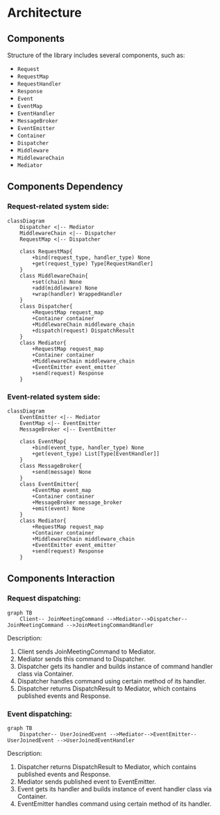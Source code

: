 # Architecture

## Components

Structure of the library includes several components, such as:

- `Request`
- `RequestMap`
- `RequestHandler`
- `Response`
- `Event`
- `EventMap`
- `EventHandler`
- `MessageBroker`
- `EventEmitter`
- `Container`
- `Dispatcher`
- `Middleware`
- `MiddlewareChain`
- `Mediator`

## Components Dependency

### Request-related system side:

```mermaid
classDiagram
    Dispatcher <|-- Mediator
    MiddlewareChain <|-- Dispatcher
    RequestMap <|-- Dispatcher

    class RequestMap{
        +bind(request_type, handler_type) None
        +get(request_type) Type[RequestHandler]
    }
    class MiddlewareChain{
        +set(chain) None
        +add(middleware) None
        +wrap(handler) WrappedHandler
    }
    class Dispatcher{
        +RequestMap request_map
        +Container container
        +MiddlewareChain middleware_chain
        +dispatch(request) DispatchResult
    }
    class Mediator{
        +RequestMap request_map
        +Container container
        +MiddlewareChain middleware_chain
        +EventEmitter event_emitter
        +send(request) Response
    }
```

### Event-related system side:

```mermaid
classDiagram
    EventEmitter <|-- Mediator
    EventMap <|-- EventEmitter
    MessageBroker <|-- EventEmitter

    class EventMap{
        +bind(event_type, handler_type) None
        +get(event_type) List[Type[EventHandler]]
    }
    class MessageBroker{
        +send(message) None
    }
    class EventEmitter{
        +EventMap event_map
        +Container container
        +MessageBroker message_broker
        +emit(event) None
    }
    class Mediator{
        +RequestMap request_map
        +Container container
        +MiddlewareChain middleware_chain
        +EventEmitter event_emitter
        +send(request) Response
    }
```

## Components Interaction

### Request dispatching:

```mermaid
graph TB
    Client-- JoinMeetingCommand -->Mediator-->Dispatcher-- JoinMeetingCommand -->JoinMeetingCommandHandler
```

Description:

1. Client sends JoinMeetingCommand to Mediator.
2. Mediator sends this command to Dispatcher.
3. Dispatcher gets its handler and builds instance of command handler class via Container.
4. Dispatcher handles command using certain method of its handler.
5. Dispatcher returns DispatchResult to Mediator, which contains published events and Response.

### Event dispatching:

```mermaid
graph TB
    Dispatcher-- UserJoinedEvent -->Mediator-->EventEmitter-- UserJoinedEvent -->UserJoinedEventHandler
```

Description:

1. Dispatcher returns DispatchResult to Mediator, which contains published events and Response.
2. Mediator sends published event to EventEmitter.
3. Event gets its handler and builds instance of event handler class via Container.
4. EventEmitter handles command using certain method of its handler.
